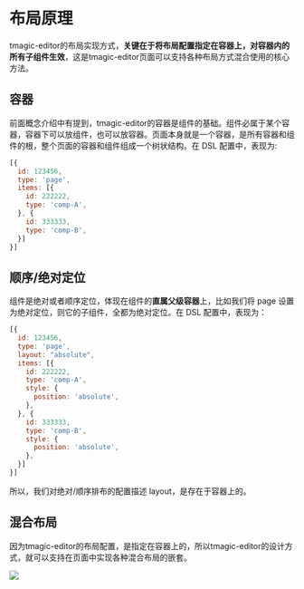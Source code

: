 # 布局原理
tmagic-editor的布局实现方式，**关键在于将布局配置指定在容器上，对容器内的所有子组件生效**，这是tmagic-editor页面可以支持各种布局方式混合使用的核心方法。

## 容器
前面概念介绍中有提到，tmagic-editor的容器是组件的基础。组件必属于某个容器，容器下可以放组件，也可以放容器。页面本身就是一个容器，是所有容器和组件的根，整个页面的容器和组件组成一个树状结构。在 DSL 配置中，表现为:

```javascript
[{
  id: 123456,
  type: 'page',
  items: [{
    id: 222222,
    type: 'comp-A',
  }, {
    id: 333333,
    type: 'comp-B',
  }]
}]
```

## 顺序/绝对定位
组件是绝对或者顺序定位，体现在组件的**直属父级容器**上，比如我们将 page 设置为绝对定位，则它的子组件，全都为绝对定位。在 DSL 配置中，表现为：

```javascript
[{
  id: 123456,
  type: 'page',
  layout: "absolute",
  items: [{
    id: 222222,
    type: 'comp-A',
    style: {
      position: 'absolute',
    },
  }, {
    id: 333333,
    type: 'comp-B',
    style: {
      position: 'absolute',
    },
  }]
}]
```
所以，我们对绝对/顺序排布的配置描述 layout，是存在于容器上的。

## 混合布局
因为tmagic-editor的布局配置，是指定在容器上的，所以tmagic-editor的设计方式，就可以支持在页面中实现各种混合布局的嵌套。

<img src="https://image.video.qpic.cn/oa_88b7d-37_1417201939_1636341538475155?imageView2/q/70">